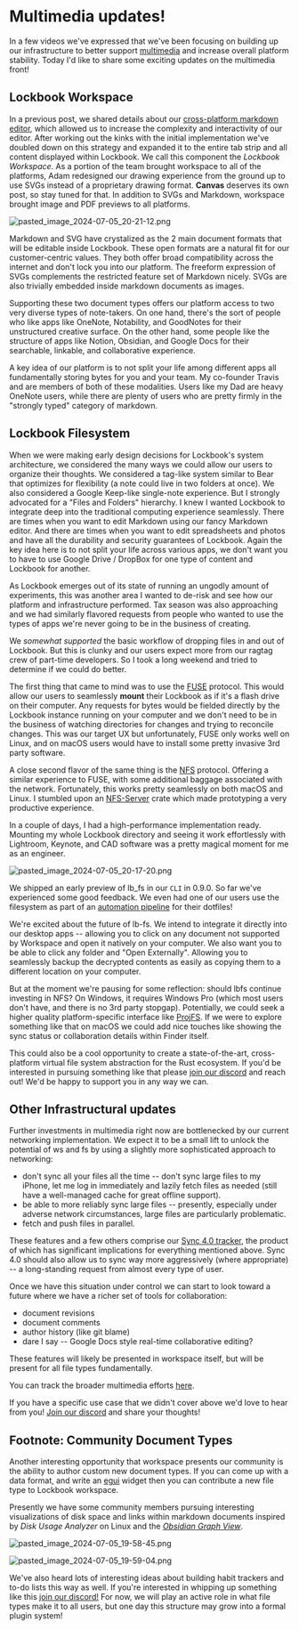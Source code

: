 # Multimedia updates!

In a few videos we've expressed that we've been focusing on building up our infrastructure to better support [multimedia](https://www.youtube.com/watch?v=5w-kDNu5rz0) and increase overall platform stability. Today I'd like to share some exciting updates on the multimedia front! 

## Lockbook Workspace

 In a previous post, we shared details about our [cross-platform markdown editor](editor.md), which allowed us to increase the complexity and interactivity of our editor. After working out the kinks with the initial implementation we've doubled down on this strategy and expanded it to the entire tab strip and all content displayed within Lockbook. We call this component the _Lockbook Workspace_. As a portion of the team brought workspace to all of the platforms, Adam redesigned our drawing experience from the ground up to use SVGs instead of a proprietary drawing format. **Canvas** deserves its own post, so stay tuned for that. In addition to SVGs and Markdown, workspace brought image and PDF previews to all platforms.

![pasted_image_2024-07-05_20-21-12.png](imports/pasted_image_2024-07-05_20-21-12.png)

Markdown and SVG have crystalized as the 2 main document formats that will be editable inside Lockbook. These open formats are a natural fit for our customer-centric values. They both offer broad compatibility across the internet and don't lock you into our platform. The freeform expression of SVGs complements the restricted feature set of Markdown nicely. SVGs are also trivially embedded inside markdown documents as images. 

Supporting these two document types offers our platform access to two very diverse types of note-takers. On one hand, there's the sort of people who like apps like OneNote, Notability, and GoodNotes for their unstructured creative surface. On the other hand, some people like the structure of apps like Notion, Obsidian, and Google Docs for their searchable, linkable, and collaborative experience.

A key idea of our platform is to not split your life among different apps all fundamentally storing bytes for you and your team. My co-founder Travis and are members of both of these modalities. Users like my Dad are heavy OneNote users, while there are plenty of users who are pretty firmly in the "strongly typed" category of markdown.

## Lockbook Filesystem

When we were making early design decisions for Lockbook's system architecture, we considered the many ways we could allow our users to organize their thoughts. We considered a tag-like system similar to Bear that optimizes for flexibility (a note could live in two folders at once). We also considered a Google Keep-like single-note experience. But I strongly advocated for a "Files and Folders" hierarchy. I knew I wanted Lockbook to integrate deep into the traditional computing experience seamlessly. There are times when you want to edit Markdown using our fancy Markdown editor. And there are times when you want to edit spreadsheets and photos and have all the durability and security guarantees of Lockbook. Again the key idea here is to not split your life across various apps, we don't want you to have to use Google Drive / DropBox for one type of content and Lockbook for another.

As Lockbook emerges out of its state of running an ungodly amount of experiments, this was another area I wanted to de-risk and see how our platform and infrastructure performed. Tax season was also approaching and we had similarly flavored requests from people who wanted to use the types of apps we're never going to be in the business of creating.

We _somewhat supported_ the basic workflow of dropping files in and out of Lockbook. But this is clunky and our users expect more from our ragtag crew of part-time developers. So I took a long weekend and tried to determine if we could do better.

The first thing that came to mind was to use the [FUSE](https://en.wikipedia.org/wiki/Filesystem_in_Userspace) protocol. This would allow our users to seamlessly **mount** their Lockbook as if it's a flash drive on their computer. Any requests for bytes would be fielded directly by the Lockbook instance running on your computer and we don't need to be in the business of watching directories for changes and trying to reconcile changes. This was our target UX but unfortunately, FUSE only works well on Linux, and on macOS users would have to install some pretty invasive 3rd party software.

A close second flavor of the same thing is the [NFS](https://en.wikipedia.org/wiki/Network_File_System) protocol. Offering a similar experience to FUSE, with some additional baggage associated with the network. Fortunately, this works pretty seamlessly on both macOS and Linux. I stumbled upon an [NFS-Server](https://github.com/xetdata/nfsserve) crate which made prototyping a very productive experience.

In a couple of days, I had a high-performance implementation ready. Mounting my whole Lockbook directory and seeing it work effortlessly with Lightroom, Keynote, and CAD software was a pretty magical moment for me as an engineer.

![pasted_image_2024-07-05_20-17-20.png](imports/pasted_image_2024-07-05_20-17-20.png)

We shipped an early preview of lb_fs in our `CLI` in 0.9.0. So far we've experienced some good feedback. We even had one of our users use the filesystem as part of an [automation pipeline](https://coreycc.com/md/blog/backup-dotfiles-with-lockbook.md) for their dotfiles!

We're excited about the future of lb-fs. We intend to integrate it directly into our desktop apps -- allowing you to click on any document not supported by Workspace and open it natively on your computer. We also want you to be able to click any folder and "Open Externally". Allowing you to seamlessly backup the decrypted contents as easily as copying them to a different location on your computer.

But at the moment we're pausing for some reflection: should lbfs continue investing in NFS? On Windows, it requires Windows Pro (which most users don't have, and there is no 3rd party stopgap). Potentially, we could seek a higher quality platform-specific interface like [ProjFS](https://learn.microsoft.com/en-us/windows/win32/projfs/projected-file-system). If we were to explore something like that on macOS we could add nice touches like showing the sync status or collaboration details within Finder itself. 

This could also be a cool opportunity to create a state-of-the-art, cross-platform virtual file system abstraction for the Rust ecosystem. If you'd be interested in pursuing something like that please [join our discord](https://discord.gg/lockbook) and reach out! We'd be happy to support you in any way we can. 

## Other Infrastructural updates

Further investments in multimedia right now are bottlenecked by our current networking implementation. We expect it to be a small lift to unlock the potential of ws and fs by using a slightly more sophisticated approach to networking:
- don't sync all your files all the time -- don't sync large files to my iPhone, let me log in immediately and lazily fetch files as needed (still have a well-managed cache for great offline support).
- be able to more reliably sync large files -- presently, especially under adverse network circumstances, large files are particularly problematic.
- fetch and push files in parallel.

These features and a few others comprise our [Sync 4.0 tracker](https://github.com/lockbook/lockbook/issues/2214), the product of which has significant implications for everything mentioned above. Sync 4.0 should also allow us to sync way more aggressively (where appropriate) -- a long-standing request from almost every type of user.

Once we have this situation under control we can start to look toward a future where we have a richer set of tools for collaboration:
- document revisions
- document comments
- author history (like git blame)
- dare I say -- Google Docs style real-time collaborative editing?

These features will likely be presented in workspace itself, but will be present for all file types fundamentally. 

You can track the broader multimedia efforts [here](https://github.com/lockbook/lockbook/issues/1947).

If you have a specific use case that we didn't cover above we'd love to hear from you! [Join our discord](https://discord.gg/lockbook) and share your thoughts!

## Footnote: Community Document Types

Another interesting opportunity that workspace presents our community is the ability to author custom new document types. If you can come up with a data format, and write an [egui](https://github.com/emilk/egui) widget then you can contribute a new file type to Lockbook workspace.

Presently we have some community members pursuing interesting visualizations of disk space and links within markdown documents inspired by _Disk Usage Analyzer_ on Linux and the [_Obsidian Graph View_](https://help.obsidian.md/Plugins/Graph+view).

![pasted_image_2024-07-05_19-58-45.png](imports/pasted_image_2024-07-05_19-58-45.png)

![pasted_image_2024-07-05_19-59-04.png](imports/pasted_image_2024-07-05_19-59-04.png)

We've also heard lots of interesting ideas about building habit trackers and to-do lists this way as well. If you're interested in whipping up something like this [join our discord!](https://discord.gg/lockbook) For now, we will play an active role in what file types make it to all users, but one day this structure may grow into a formal plugin system!
